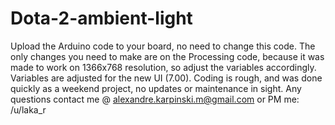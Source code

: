# Dota-2-ambient-light
Upload the Arduino code to your board, no need to change this code. The only changes you need to make are on the Processing code,
because it was made to work on 1366x768 resolution, so adjust the variables accordingly.
Variables are adjusted for the new UI (7.00).
Coding is rough, and was done quickly as a weekend project, no updates or maintenance in sight.
Any questions contact me @ alexandre.karpinski.m@gmail.com or PM me: /u/laka_r
